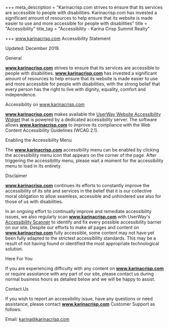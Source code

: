 +++
meta_description = "Karinacrisp.com strives to ensure that its services are accessible to people with disabilities. Karinacrisp.com has invested a significant amount of resources to help ensure that its website is made easier to use and more accessible for people with disabilities"
title = "Accessibility"
title_tag = "Accessibility - Karina Crisp Summit Realty"

+++
www.karinacrisp.com Accessibility Statement

  
  
Updated: December 2019. 

General

**www.karinacrisp.com** strives to ensure that its services are accessible to people with disabilities. **www.karinacrisp.com** has invested a significant amount of resources to help ensure that its website is made easier to use and more accessible for people with disabilities, with the strong belief that every person has the right to live with dignity, equality, comfort and independence.

Accessibility on www.karinacrisp.com

**www.karinacrisp.com** makes available the [UserWay Website Accessibility Widget](https://UserWay.org) that is powered by a dedicated accessibility server. The software allows **www.karinacrisp.com** to improve its compliance with the Web Content Accessibility Guidelines (WCAG 2.1).

Enabling the Accessibility Menu

The **www.karinacrisp.com** accessibility menu can be enabled by clicking the accessibility menu icon that appears on the corner of the page. After triggering the accessibility menu, please wait a moment for the accessibility menu to load in its entirety.

Disclaimer

**www.karinacrisp.com** continues its efforts to constantly improve the accessibility of its site and services in the belief that it is our collective moral obligation to allow seamless, accessible and unhindered use also for those of us with disabilities.   
  
In an ongoing effort to continually improve and remediate accessibility issues, we also regularly scan **www.karinacrisp.com** with UserWay's [Accessibility Scanner](https://UserWay.org/scanner "Free Website Accessibility Scanner") to identify and fix every possible accessibility barrier on our site. Despite our efforts to make all pages and content on **www.karinacrisp.com** fully accessible, some content may not have yet been fully adapted to the strictest accessibility standards. This may be a result of not having found or identified the most appropriate technological solution.

Here For You

If you are experiencing difficulty with any content on **www.karinacrisp.com** or require assistance with any part of our site, please contact us during normal business hours as detailed below and we will be happy to assist.

Contact Us

If you wish to report an accessibility issue, have any questions or need assistance, please contact **www.karinacrisp.com** Customer Support as follows:   
  
Email: karina@karinacrisp.com